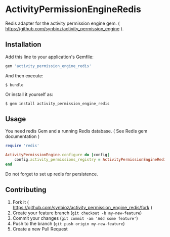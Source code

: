 # ActivityPermissionEngineRedis

Redis adapter for the activity permission engine gem. ( https://github.com/synbioz/activity_permission_engine ).


## Installation

Add this line to your application's Gemfile:

```ruby
gem 'activity_permission_engine_redis'
```

And then execute:

    $ bundle

Or install it yourself as:

    $ gem install activity_permission_engine_redis

## Usage

You need redis Gem and a running Redis database. ( See Redis gem documentation )

```ruby
require 'redis'

ActivityPermissionEngine.configure do |config|
    config.activity_permissions_registry = ActivityPermissionEngineRedis::ActivityPermissionsRegistry.new(Redis.new)
end
```

Do not forget to set up redis for persistence.

## Contributing

1. Fork it ( https://github.com/synbioz/activity_permission_engine_redis/fork )
2. Create your feature branch (`git checkout -b my-new-feature`)
3. Commit your changes (`git commit -am 'Add some feature'`)
4. Push to the branch (`git push origin my-new-feature`)
5. Create a new Pull Request
